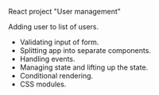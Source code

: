 React project "User management"

Adding user to list of users.

- Validating input of form.
- Splitting app into separate components.
- Handling events.
- Managing state and lifting up the state.
- Conditional rendering.
- CSS modules.
